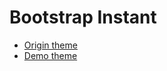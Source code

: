 # Bootstrap Instant

* [Origin theme](http://www.blacktie.co/2014/05/instant-personal-portfolio-theme/)
* [Demo theme](http://startupov.net/theme/instant)
